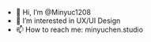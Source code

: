 - 👋 Hi, I’m @Minyuc1208
- 👀 I’m interested in UX/UI Design
- 📫 How to reach me: minyuchen.studio

<!---
Minyuc1208/Minyuc1208 is a ✨ special ✨ repository because its `README.md` (this file) appears on your GitHub profile.
You can click the Preview link to take a look at your changes.
--->
